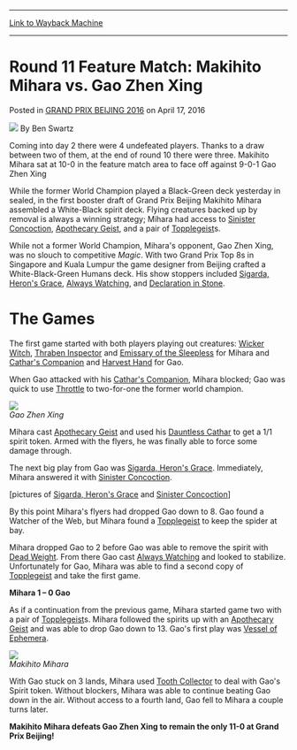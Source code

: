 
---
[Link to Wayback Machine](https://web.archive.org/web/20170415151452/http://magic.wizards.com/en/events/coverage/gpbei16/round-11-feature-match-makihito-mihara-vs-gao-zhen-xing-2016-04-17)

[_metadata_:author]:- "Ben Swartz"
[_metadata_:description]:- "Coming into day 2 there were 4 undefeated players. Thanks to a draw between two of them, at the end of round 10 there were three. Makihito Mihara sat at 10-0 in the feature match area to face off against 9-0-1 Gao Zhen Xing"
[_metadata_:generator]:- "Drupal 7 (http://drupal.org)"
[_metadata_:node]:- "1017396"
[_metadata_:publish_date]:- "2016-04-17"
[_metadata_:source]:- "div-main-content"
[_metadata_:title]:- "Round 11 Feature Match: Makihito Mihara vs. Gao Zhen Xing"
[_metadata_:wayback_capture_timestamp]:- "2017-04-15 15:14:52"
[_metadata_:wayback_raw_url]:- "https://web.archive.org/web/20170415151452id_/http://magic.wizards.com/en/events/coverage/gpbei16/round-11-feature-match-makihito-mihara-vs-gao-zhen-xing-2016-04-17"
[_metadata_:wayback_url]:- "http://magic.wizards.com/en/events/coverage/gpbei16/round-11-feature-match-makihito-mihara-vs-gao-zhen-xing-2016-04-17"
---


Round 11 Feature Match: Makihito Mihara vs. Gao Zhen Xing
=========================================================



 Posted in [GRAND PRIX BEIJING 2016](/en/events/coverage/gpbei16)
 on April 17, 2016 






![](https://media.magic.wizards.com/styles/auth_small/public/images/person/benswa-author.jpg)
By Ben Swartz











Coming into day 2 there were 4 undefeated players. Thanks to a draw between two of them, at the end of round 10 there were three. Makihito Mihara sat at 10-0 in the feature match area to face off against 9-0-1 Gao Zhen Xing


While the former World Champion played a Black-Green deck yesterday in sealed, in the first booster draft of Grand Prix Beijing Makihito Mihara assembled a White-Black spirit deck. Flying creatures backed up by removal is always a winning strategy; Mihara had access to [Sinister Concoction](http://gatherer.wizards.com/Pages/Card/Details.aspx?name=Sinister+Concoction), [Apothecary Geist](http://gatherer.wizards.com/Pages/Card/Details.aspx?name=Apothecary+Geist), and a pair of [Topplegeist](http://gatherer.wizards.com/Pages/Card/Details.aspx?name=Topplegeist)s.


While not a former World Champion, Mihara's opponent, Gao Zhen Xing, was no slouch to competitive *Magic*. With two Grand Prix Top 8s in Singapore and Kuala Lumpur the game designer from Beijing crafted a White-Black-Green Humans deck. His show stoppers included [Sigarda, Heron's Grace](http://gatherer.wizards.com/Pages/Card/Details.aspx?name=Sigarda%2C+Heron%27s+Grace), [Always Watching](http://gatherer.wizards.com/Pages/Card/Details.aspx?name=Always+Watching), and [Declaration in Stone](http://gatherer.wizards.com/Pages/Card/Details.aspx?name=Declaration+in+Stone).


The Games
=========


The first game started with both players playing out creatures: [Wicker Witch](http://gatherer.wizards.com/Pages/Card/Details.aspx?name=Wicker+Witch), [Thraben Inspector](http://gatherer.wizards.com/Pages/Card/Details.aspx?name=Thraben+Inspector) and [Emissary of the Sleepless](http://gatherer.wizards.com/Pages/Card/Details.aspx?name=Emissary+of+the+Sleepless) for Mihara and [Cathar's Companion](http://gatherer.wizards.com/Pages/Card/Details.aspx?name=Cathar%27s+Companion) and [Harvest Hand](http://gatherer.wizards.com/Pages/Card/Details.aspx?name=Harvest+Hand) for Gao.


When Gao attacked with his [Cathar's Companion](http://gatherer.wizards.com/Pages/Card/Details.aspx?name=Cathar%27s+Companion), Mihara blocked; Gao was quick to use [Throttle](http://gatherer.wizards.com/Pages/Card/Details.aspx?name=Throttle) to two-for-one the former world champion.


![](https://media.wizards.com/2016/events/gpbei16/gpBeijing16_R11FMGao.jpg)  
*Gao Zhen Xing*


Mihara cast [Apothecary Geist](http://gatherer.wizards.com/Pages/Card/Details.aspx?name=Apothecary+Geist) and used his [Dauntless Cathar](http://gatherer.wizards.com/Pages/Card/Details.aspx?name=Dauntless+Cathar) to get a 1/1 spirit token. Armed with the flyers, he was finally able to force some damage through.


The next big play from Gao was [Sigarda, Heron's Grace](http://gatherer.wizards.com/Pages/Card/Details.aspx?name=Sigarda%2C+Heron%27s+Grace). Immediately, Mihara answered it with [Sinister Concoction](http://gatherer.wizards.com/Pages/Card/Details.aspx?name=Sinister+Concoction).


[pictures of [Sigarda, Heron's Grace](http://gatherer.wizards.com/Pages/Card/Details.aspx?name=Sigarda%2C+Heron%27s+Grace) and [Sinister Concoction](http://gatherer.wizards.com/Pages/Card/Details.aspx?name=Sinister+Concoction)]


By this point Mihara's flyers had dropped Gao down to 8. Gao found a Watcher of the Web, but Mihara found a [Topplegeist](http://gatherer.wizards.com/Pages/Card/Details.aspx?name=Topplegeist) to keep the spider at bay.


Mihara dropped Gao to 2 before Gao was able to remove the spirit with [Dead Weight](http://gatherer.wizards.com/Pages/Card/Details.aspx?name=Dead+Weight). From there Gao cast [Always Watching](http://gatherer.wizards.com/Pages/Card/Details.aspx?name=Always+Watching) and looked to stabilize. Unfortunately for Gao, Mihara was able to find a second copy of [Topplegeist](http://gatherer.wizards.com/Pages/Card/Details.aspx?name=Topplegeist) and take the first game.


**Mihara 1 – 0 Gao**


As if a continuation from the previous game, Mihara started game two with a pair of [Topplegeist](http://gatherer.wizards.com/Pages/Card/Details.aspx?name=Topplegeist)s. Mihara followed the spirits up with an [Apothecary Geist](http://gatherer.wizards.com/Pages/Card/Details.aspx?name=Apothecary+Geist) and was able to drop Gao down to 13. Gao's first play was [Vessel of Ephemera](http://gatherer.wizards.com/Pages/Card/Details.aspx?name=Vessel+of+Ephemera).


![](https://media.wizards.com/2016/events/gpbei16/gpBeijing16_R11FMMihara.jpg)  
*Makihito Mihara*


With Gao stuck on 3 lands, Mihara used [Tooth Collector](http://gatherer.wizards.com/Pages/Card/Details.aspx?name=Tooth+Collector) to deal with Gao's Spirit token. Without blockers, Mihara was able to continue beating Gao down in the air. Without access to a fourth land, Gao fell to Mihara a couple turns later.


**Makihito Mihara defeats Gao Zhen Xing to remain the only 11-0 at Grand Prix Beijing!**







